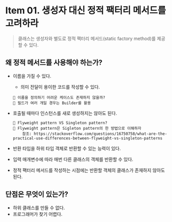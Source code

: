# Item 01. 생성자 대신 정적 팩터리 메서드를 고려하라

> 클래스는 생성자와 별도로 정적 팩터리 메서드(static factory method)를 제공할 수 있다.

## 왜 정적 메서드를 사용해야 하는가?
- 이름을 가질 수 있다.
    - 의미 전달이 용이한 코드를 작성할 수 있다.
    ```
    🤔 이름을 정의하기 어려운 케이스도 존재하지 않을까?
    🤗 필드가 여러 개일 경우는 Builder를 활용
    ```
- 호출될 때마다 인스턴스를 새로 생성하지는 않아도 된다.
    ```
    🤔 Flyweight pattern VS Singleton pattern?
    🤗 Flyweight pattern은 Sigleton pattern의 한 방법으로 이해하자
        참조: https://stackoverflow.com/questions/16750758/what-are-the-practical-use-differences-between-flyweight-vs-singleton-patterns
    ```
- 반환 타입을 하위 타입 객체로 반환할 수 있는 능력이 있다.
- 입력 매개변수에 따라 매번 다른 클래스의 객체를 반환할 수 있다.
  
- 정적 팩터리 메서드를 작성하는 시점에는 반환할 객체의 클래스가 존재하지 않아도 된다.

## 단점은 무엇이 있는가?
- 하위 클래스를 만들 수 없다.
- 프로그래머가 찾기 어렵다.